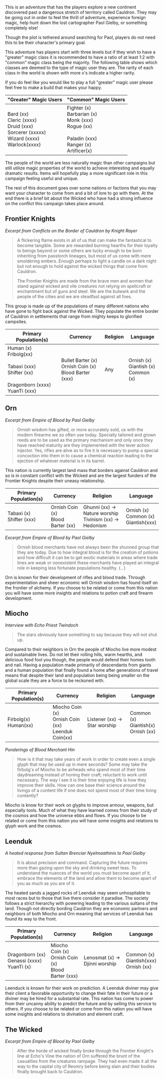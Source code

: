 This is an adventure that has the players explore a new continent discovered past a dangerous stretch of territory called Cauldron. They may be going out in order to feel the thrill of adventure, experience foreign magic, help hunt down the lost cartographer Paol Gielby, or something completely else! 

Though the plot is tethered around searching for Paol, players do not need this to be their character's primary goal.

This adventure has players start with three levels but if they wish to have a "greater" magic class it is recommended to have a ratio of at least 1:2 with "common" magic class being the majority. The following table shows which classes are deemed to the type of magic user they are. The rarity of each class in the world is shown with more x's indicate a higher rarity. 

If you do feel like you would like to play a full "greater" magic user please feel free to make a build that makes your happy. 

| "Greater" Magic Users                                                                           | "Common" Magic Users                                                                                        |
| ----------------------------------------------------------------------------------------------- | ----------------------------------------------------------------------------------------------------------- |
| Bard (xx)<br>Cleric (xxxx)<br>Druid (xxx)<br>Sorcerer (xxxxx)<br>Wizard (xxxx)<br>Warlock(xxxx) | Fighter (x)<br>Barbarian (x)<br>Monk (xxx)<br>Rogue (xx)<br><br>Paladin (xxx)<br>Ranger (x)<br>Artificer(x) |

The people of the world are less naturally magic than other campaigns but still utilize magic properties of the world to achieve interesting and equally dramatic results. Items will hopefully play a more significant role in this campaign feeling useful and unique.  

The rest of this document goes over some nations or factions that you may want your character to come from and a bit of lore to go with them. At the end there is a brief bit about the Wicked who have had a strong influence on the conflict this campaign takes place around. 

## Frontier Knights

*Excerpt from Conflicts on the Border of Cauldron by Knight Rayer*
> A flickering flame exists in all of us that can make the fantastical to become tangible. Some are rewarded burning hearths for their loyalty to beings beyond or some others are lucky enough to be born inheriting from passtorch lineages, but most of us come with mere smoldering embers. Enough perhaps to light a candle on a dark night but not enough to hold against the wicked things that come from Cauldron. 
> 
> The Frontier Knights are made from the brave men and women that stand against wicked and vile creatures not relying on spellcraft or enchantment but of guns and steel. We are the bulwark and the people of the cities and we are steadfast against all foes.

This group is made up of the populations of many different nations who have gone to fight back against the Wicked. They populate the entire border of Cauldron in settlements that range from mighty keeps to glorified campsites. 

| Primary Population(s)                                                                                 | Currency                                                   | Religion | Language                                     |
| ----------------------------------------------------------------------------------------------------- | ---------------------------------------------------------- | -------- | -------------------------------------------- |
| Human (x)<br>Fribolg(xx)<br><br>Tabaxi (xxx)<br>Shifter (xx)<br><br>Dragonborn (xxxx)<br>YuanTi (xxx) | Bullet Barter (x)<br>Ornish Coin (x)<br>Blood Barter (xxx) | Any      | Ornish (x)<br>Giantish (x)<br>Common (x)<br> |
## Orn

*Excerpt from Empire of Blood by Paol Gielby*
> Ornish wisdom has gifted, or more accurately sold, us with the modern firearms we so often use today. Specially tailored and grown reeds are to be used as the primary mechanism and only once they have reached maturity are they implemented with the lever action injector. Yes, rifles are alive as to fire it is necessary to pump a special concoction into them in to cause a chemical reaction leading to the ejection of whatever material is in its barrel. 

This nation is currently largest land mass that borders against Cauldron and so is in constant conflict with the Wicked and are the largest funders of the Frontier Knights despite their uneasy relationship. 

| Primary Population(s)       | Currency                             | Religion                                                       | Language                                  |
| --------------------------- | ------------------------------------ | -------------------------------------------------------------- | ----------------------------------------- |
| Tabaxi (x)<br>Shifter (xxx) | Ornish Coin (x)<br>Blood Barter (xx) | Ghunni (xx) -> Nature worship<br>Tivinism (xx) -> Hedonism<br> | Ornish (x)<br>Common (x)<br>Giantish(xxx) |

*Excerpt from Empire of Blood by Paol Gielby*
> Ornish blood merchants have not always been the shunned group that they are today. Due to how integral blood is for the creation of potions and how difficult it can be to get exotic materials in areas where trade lines are weak or nonexistent these merchants have played an integral role in keeping less fortunate populations healthy. (...)

Orn is known for their development of rifles and blood trade. Through experimentation and sheer economic will Ornish wisdom has found itself on the frontier of alchemy. If you choose to be related or come from this nation you will have some more insights and relations to potion craft and firearm development. 
## Miocho  

*Interview with Echo Priest Twindoch*
> The stars obviously have something to say because they will not shut up. 

Compared to their neighbors in Orn the people of Miocho live more modest and sustainable lives. Do not let their rolling hills, warm hearths, and delicious food fool you though, the people would defend their homes tooth and nail. Having a population made primarily of descendants from giants and a human population that finally found a home after generations of travel means that despite their land and population being being smaller on the global scale they are a force to be reckoned with. 

| Primary Population(s)   | Currency                                                | Religion                          | Language                                     |
| ----------------------- | ------------------------------------------------------- | --------------------------------- | -------------------------------------------- |
| Firbolg(x)<br>Human(xx) | Miocho Coin (x)<br>Ornish Coin (xx)<br>Leenduk Coin(xx) | Listener (xx) -> Star worship<br> | Common (x)<br>Giantish(x)<br>Ornish (xx)<br> |
*Ponderings of Blood Merchant Hin*
> How is it that may take years of work in order to create even a single glyph that may be used up in mere seconds? Some may take the firbolg's of Miocho to be airheads who spend most of their time daydreaming instead of honing their craft; reluctant to work until necessary. The way I see it is their time enjoying life is how they improve their skills. How can one base their science around the livings of a content life if one does not spend most of their time living contently? 

Miocho is know for their work on glyphs to improve armour, weapons, but especially tools. Much of what they have learned comes from their study of the cosmos and how the universe ebbs and flows. If you choose to be related or come from this nation you will have some insights and relations to glyph work and the cosmos.

## Leenduk

*A heated response from Sultan Brenciar Nyelmaathinis to Paol Gielby*
> It is about precision and command. Capturing the future requires more than gazing upon the sky and drinking sweet teas. To understand the nuances of the world you must become apart of it, embrace the elements of the land and allow them to become apart of you as much as you are of it. 

The heated sands a jagged rocks of Leenduk may seem unhospitable to most races but to those that live there consider it paradise. The society follows a strict hierarchy with powering leading to the various sultans of the land. Though not directly bording Cauldron they are economic partners and neighbors of both Miocho and Orn meaning that services of Leenduk has found its way to the front. 

| Primary Population(s)                           | Currency                                                 | Religion                           | Language                                       |
| ----------------------------------------------- | -------------------------------------------------------- | ---------------------------------- | ---------------------------------------------- |
| Dragonborn (xx)<br>Genassi (xxxx)<br>YuanTi (x) | Miocho Coin (x)<br>Ornish Coin (x)<br>Blood Barter (xxx) | Lenosmat (x) -> Djinni worship<br> | Common (x)<br>Giantish(xxx)<br>Ornish (xx)<br> |
Leenduck is known for their work on prediction. A Leenduk diviner may give their client a favorable opportunity to change their fate in their future or a diviner may be hired for a substantial rate. This nation has come to power from their uncanny ability to predict the future and by selling this service to others. If you choose to be related or come from this nation you will have some insights and relations to divination and element craft. 
## The Wicked 

*Excerpt from Empire of Blood by Paol Gielby*
> After the horde of wicked finally broke through the Frontier Knight's line at Echo's Vine the nation of Orn suffered the brunt of the casualties from the creatures rampage. They had even made it all the way to the capital city of Reomry before being slain and their bodies finally brought back to Cauldron. 